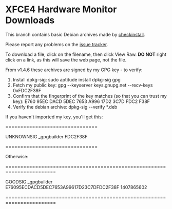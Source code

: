 XFCE4 Hardware Monitor Downloads
================================

This branch contains basic Debian archives made by [checkinstall](http://asic-linux.com.mx/~izto/checkinstall/).

Please report any problems on the [issue tracker](https://github.com/OmegaPhil/hardware-monitor-applet/issues).

To download a file, click on the filename, then click View Raw. **DO NOT**
right click on a link, as this will save the web page, not the file.

From v1.4.6 these archives are signed by my GPG key - to verify:

1. Install dpkg-sig: sudo aptitude install dpkg-sig gpg
2. Fetch my public key: gpg --keyserver keys.gnupg.net --recv-keys 0xFDC2F38F
3. Confirm that the fingerprint of the key matches (so that you can trust my key): E760 95EC DACD 5DEC 7653 A996 17D2 3C7D FDC2 F38F
4. Verify the debian archive: dpkg-sig --verify *.deb

If you haven't imported my key, you'll get this:

===============================

UNKNOWNSIG _gpgbuilder FDC2F38F

===============================

Otherwise:

=======================================================================

GOODSIG _gpgbuilder E76095ECDACD5DEC7653A99617D23C7DFDC2F38F 1407865602

=======================================================================
